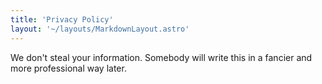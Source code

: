```yaml
---
title: 'Privacy Policy'
layout: '~/layouts/MarkdownLayout.astro'
---
```


We don't steal your information. Somebody will write this in a fancier and more professional way later. 